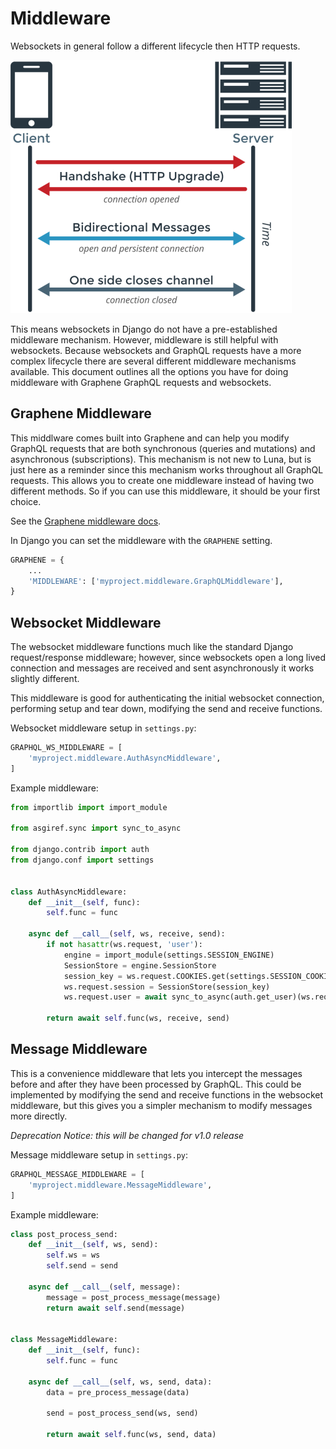 # Middleware

Websockets in general follow a different lifecycle then HTTP requests.

![websocket sequence](websocket-sequence.png)

This means websockets in Django do not have a pre-established middleware mechanism. However, middleware is still helpful with websockets. Because websockets and GraphQL requests have a more complex lifecycle there are several different middleware mechanisms available. This document outlines all the options you have for doing middleware with Graphene GraphQL requests and websockets.

## Graphene Middleware

This middlware comes built into Graphene and can help you modify GraphQL requests that are both synchronous (queries and mutations) and asynchronous (subscriptions). This mechanism is not new to Luna, but is just here as a reminder since this mechanism works throughout all GraphQL requests. This allows you to create one middleware instead of having two different methods. So if you can use this middleware, it should be your first choice.

See the [Graphene middleware docs](https://docs.graphene-python.org/en/latest/execution/middleware/).

In Django you can set the middleware with the `GRAPHENE` setting.

```python
GRAPHENE = {
    ...
    'MIDDLEWARE': ['myproject.middleware.GraphQLMiddleware'],
}

```

## Websocket Middleware

The websocket middleware functions much like the standard Django request/response middleware; however, since websockets open a long lived connection and messages are received and sent asynchronously it works slightly different.

This middleware is good for authenticating the initial websocket connection, performing setup and tear down, modifying the send and receive functions.

Websocket middleware setup in `settings.py`:

```python
GRAPHQL_WS_MIDDLEWARE = [
    'myproject.middleware.AuthAsyncMiddleware',
]
```

Example middleware:

```python
from importlib import import_module

from asgiref.sync import sync_to_async

from django.contrib import auth
from django.conf import settings


class AuthAsyncMiddleware:
    def __init__(self, func):
        self.func = func

    async def __call__(self, ws, receive, send):
        if not hasattr(ws.request, 'user'):
            engine = import_module(settings.SESSION_ENGINE)
            SessionStore = engine.SessionStore
            session_key = ws.request.COOKIES.get(settings.SESSION_COOKIE_NAME)
            ws.request.session = SessionStore(session_key)
            ws.request.user = await sync_to_async(auth.get_user)(ws.request)

        return await self.func(ws, receive, send)
```

## Message Middleware

This is a convenience middleware that lets you intercept the messages before and after they have been processed by GraphQL. This could be implemented by modifying the send and receive functions in the websocket middleware, but this gives you a simpler mechanism to modify messages more directly.

*Deprecation Notice: this will be changed for v1.0 release*

Message middleware setup in `settings.py`:

```python
GRAPHQL_MESSAGE_MIDDLEWARE = [
    'myproject.middleware.MessageMiddleware',
]
```

Example middleware:

```python
class post_process_send:
    def __init__(self, ws, send):
        self.ws = ws
        self.send = send

    async def __call__(self, message):
        message = post_process_message(message)
        return await self.send(message)


class MessageMiddleware:
    def __init__(self, func):
        self.func = func

    async def __call__(self, ws, send, data):
        data = pre_process_message(data)

        send = post_process_send(ws, send)

        return await self.func(ws, send, data)
```

